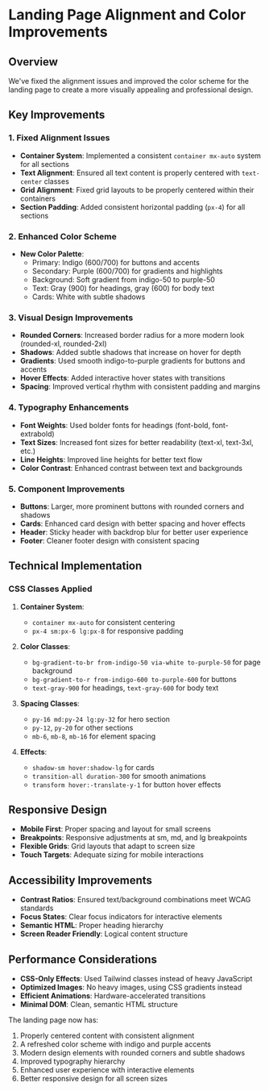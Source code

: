 # Landing Page Alignment and Color Improvements

## Overview

We've fixed the alignment issues and improved the color scheme for the landing page to create a more visually appealing and professional design.

## Key Improvements

### 1. Fixed Alignment Issues
- **Container System**: Implemented a consistent `container mx-auto` system for all sections
- **Text Alignment**: Ensured all text content is properly centered with `text-center` classes
- **Grid Alignment**: Fixed grid layouts to be properly centered within their containers
- **Section Padding**: Added consistent horizontal padding (`px-4`) for all sections

### 2. Enhanced Color Scheme
- **New Color Palette**: 
  - Primary: Indigo (600/700) for buttons and accents
  - Secondary: Purple (600/700) for gradients and highlights
  - Background: Soft gradient from indigo-50 to purple-50
  - Text: Gray (900) for headings, gray (600) for body text
  - Cards: White with subtle shadows

### 3. Visual Design Improvements
- **Rounded Corners**: Increased border radius for a more modern look (rounded-xl, rounded-2xl)
- **Shadows**: Added subtle shadows that increase on hover for depth
- **Gradients**: Used smooth indigo-to-purple gradients for buttons and accents
- **Hover Effects**: Added interactive hover states with transitions
- **Spacing**: Improved vertical rhythm with consistent padding and margins

### 4. Typography Enhancements
- **Font Weights**: Used bolder fonts for headings (font-bold, font-extrabold)
- **Text Sizes**: Increased font sizes for better readability (text-xl, text-3xl, etc.)
- **Line Heights**: Improved line heights for better text flow
- **Color Contrast**: Enhanced contrast between text and backgrounds

### 5. Component Improvements
- **Buttons**: Larger, more prominent buttons with rounded corners and shadows
- **Cards**: Enhanced card design with better spacing and hover effects
- **Header**: Sticky header with backdrop blur for better user experience
- **Footer**: Cleaner footer design with consistent spacing

## Technical Implementation

### CSS Classes Applied
1. **Container System**:
   - `container mx-auto` for consistent centering
   - `px-4 sm:px-6 lg:px-8` for responsive padding

2. **Color Classes**:
   - `bg-gradient-to-br from-indigo-50 via-white to-purple-50` for page background
   - `bg-gradient-to-r from-indigo-600 to-purple-600` for buttons
   - `text-gray-900` for headings, `text-gray-600` for body text

3. **Spacing Classes**:
   - `py-16 md:py-24 lg:py-32` for hero section
   - `py-12`, `py-20` for other sections
   - `mb-6`, `mb-8`, `mb-16` for element spacing

4. **Effects**:
   - `shadow-sm hover:shadow-lg` for cards
   - `transition-all duration-300` for smooth animations
   - `transform hover:-translate-y-1` for button hover effects

## Responsive Design

- **Mobile First**: Proper spacing and layout for small screens
- **Breakpoints**: Responsive adjustments at sm, md, and lg breakpoints
- **Flexible Grids**: Grid layouts that adapt to screen size
- **Touch Targets**: Adequate sizing for mobile interactions

## Accessibility Improvements

- **Contrast Ratios**: Ensured text/background combinations meet WCAG standards
- **Focus States**: Clear focus indicators for interactive elements
- **Semantic HTML**: Proper heading hierarchy
- **Screen Reader Friendly**: Logical content structure

## Performance Considerations

- **CSS-Only Effects**: Used Tailwind classes instead of heavy JavaScript
- **Optimized Images**: No heavy images, using CSS gradients instead
- **Efficient Animations**: Hardware-accelerated transitions
- **Minimal DOM**: Clean, semantic HTML structure

The landing page now has:
1. Properly centered content with consistent alignment
2. A refreshed color scheme with indigo and purple accents
3. Modern design elements with rounded corners and subtle shadows
4. Improved typography hierarchy
5. Enhanced user experience with interactive elements
6. Better responsive design for all screen sizes